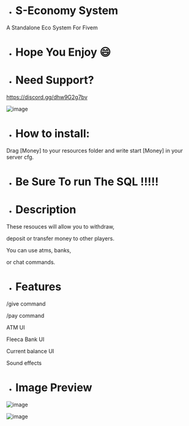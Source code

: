 - # S-Economy System 

A Standalone Eco System For Fivem

- # Hope You Enjoy 😄


- # Need Support?

https://discord.gg/dhw9G2g7bv

![image](https://github.com/STRGDEVELOPMENT/S-Cash-System/assets/134840814/15b55d78-f11a-44a8-a672-4766063488e4)


- # How to install:

Drag [Money] to your resources folder and write start [Money] in your server cfg.

- # Be Sure To run The SQL !!!!!

- # Description

These resouces will allow you to withdraw,

deposit or transfer money to other players. 

You can use atms, banks, 

or chat commands.

- # Features

/give command

/pay command

ATM UI

Fleeca Bank UI

Current balance UI

Sound effects

- # Image Preview

![image](https://github.com/STRGDEVELOPMENT/S-Cash-System/assets/134840814/d1ab1ce5-2491-4a98-886f-6126573c64fa)

![image](https://github.com/STRGDEVELOPMENT/S-Cash-System/assets/134840814/37fb650f-5595-4f1b-840f-6616d70e25c9)

